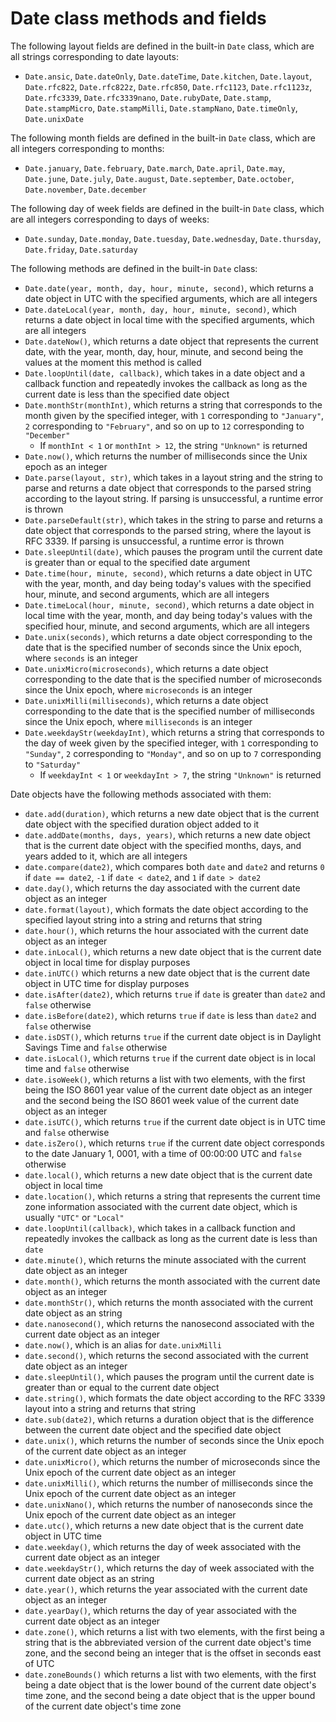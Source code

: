 # Date class methods and fields

The following layout fields are defined in the built-in `Date` class, which are all strings corresponding to date layouts:
- `Date.ansic`, `Date.dateOnly`, `Date.dateTime`, `Date.kitchen`, `Date.layout`, `Date.rfc822`, `Date.rfc822z`, `Date.rfc850`, `Date.rfc1123`, `Date.rfc1123z`, `Date.rfc3339`, `Date.rfc3339nano`, `Date.rubyDate`, `Date.stamp`, `Date.stampMicro`, `Date.stampMilli`, `Date.stampNano`, `Date.timeOnly`, `Date.unixDate`

The following month fields are defined in the built-in `Date` class, which are all integers corresponding to months:
- `Date.january`, `Date.february`, `Date.march`, `Date.april`, `Date.may`, `Date.june`, `Date.july`, `Date.august`, `Date.september`, `Date.october`, `Date.november`, `Date.december`

The following day of week fields are defined in the built-in `Date` class, which are all integers corresponding to days of weeks:
- `Date.sunday`, `Date.monday`, `Date.tuesday`, `Date.wednesday`, `Date.thursday`, `Date.friday`, `Date.saturday`

The following methods are defined in the built-in `Date` class:
- `Date.date(year, month, day, hour, minute, second)`, which returns a date object in UTC with the specified arguments, which are all integers
- `Date.dateLocal(year, month, day, hour, minute, second)`, which returns a date object in local time with the specified arguments, which are all integers
- `Date.dateNow()`, which returns a date object that represents the current date, with the year, month, day, hour, minute, and second being the values at the moment this method is called
- `Date.loopUntil(date, callback)`, which takes in a date object and a callback function and repeatedly invokes the callback as long as the current date is less than the specified date object
- `Date.monthStr(monthInt)`, which returns a string that corresponds to the month given by the specified integer, with `1` corresponding to `"January"`, `2` corresponding to `"February"`, and so on up to `12` corresponding to `"December"`
    - If `monthInt < 1` or `monthInt > 12`, the string `"Unknown"` is returned
- `Date.now()`, which returns the number of milliseconds since the Unix epoch as an integer
- `Date.parse(layout, str)`, which takes in a layout string and the string to parse and returns a date object that corresponds to the parsed string according to the layout string. If parsing is unsuccessful, a runtime error is thrown
- `Date.parseDefault(str)`, which takes in the string to parse and returns a date object that corresponds to the parsed string, where the layout is RFC 3339. If parsing is unsuccessful, a runtime error is thrown
- `Date.sleepUntil(date)`, which pauses the program until the current date is greater than or equal to the specified date argument
- `Date.time(hour, minute, second)`, which returns a date object in UTC with the year, month, and day being today's values with the specified hour, minute, and second arguments, which are all integers
- `Date.timeLocal(hour, minute, second)`, which returns a date object in local time with the year, month, and day being today's values with the specified hour, minute, and second arguments, which are all integers
- `Date.unix(seconds)`, which returns a date object corresponding to the date that is the specified number of seconds since the Unix epoch, where `seconds` is an integer
- `Date.unixMicro(microseconds)`, which returns a date object corresponding to the date that is the specified number of microseconds since the Unix epoch, where `microseconds` is an integer
- `Date.unixMilli(milliseconds)`, which returns a date object corresponding to the date that is the specified number of milliseconds since the Unix epoch, where `milliseconds` is an integer
- `Date.weekdayStr(weekdayInt)`, which returns a string that corresponds to the day of week given by the specified integer, with `1` corresponding to `"Sunday"`, `2` corresponding to `"Monday"`, and so on up to `7` corresponding to `"Saturday"`
    - If `weekdayInt < 1` or `weekdayInt > 7`, the string `"Unknown"` is returned

Date objects have the following methods associated with them:
- `date.add(duration)`, which returns a new date object that is the current date object with the specified duration object added to it
- `date.addDate(months, days, years)`, which returns a new date object that is the current date object with the specified months, days, and years added to it, which are all integers
- `date.compare(date2)`, which compares both `date` and `date2` and returns `0` if `date == date2`, `-1` if `date < date2`, and `1` if `date > date2`
- `date.day()`, which returns the day associated with the current date object as an integer
- `date.format(layout)`, which formats the date object according to the specified layout string into a string and returns that string
- `date.hour()`, which returns the hour associated with the current date object as an integer
- `date.inLocal()`, which returns a new date object that is the current date object in local time for display purposes
- `date.inUTC()` which returns a new date object that is the current date object in UTC time for display purposes
- `date.isAfter(date2)`, which returns `true` if `date` is greater than `date2` and `false` otherwise
- `date.isBefore(date2)`, which returns `true` if `date` is less than `date2` and `false` otherwise
- `date.isDST()`, which returns `true` if the current date object is in Daylight Savings Time and `false` otherwise
- `date.isLocal()`, which returns `true` if the current date object is in local time and `false` otherwise
- `date.isoWeek()`, which returns a list with two elements, with the first being the ISO 8601 year value of the current date object as an integer and the second being the ISO 8601 week value of the current date object as an integer
- `date.isUTC()`, which returns `true` if the current date object is in UTC time and `false` otherwise
- `date.isZero()`, which returns `true` if the current date object corresponds to the date January 1, 0001, with a time of 00:00:00 UTC and `false` otherwise
- `date.local()`, which returns a new date object that is the current date object in local time
- `date.location()`, which returns a string that represents the current time zone information associated with the current date object, which is usually `"UTC"` or `"Local"`
- `date.loopUntil(callback)`, which takes in a callback function and repeatedly invokes the callback as long as the current date is less than `date`
- `date.minute()`, which returns the minute associated with the current date object as an integer
- `date.month()`, which returns the month associated with the current date object as an integer
- `date.monthStr()`, which returns the month associated with the current date object as an string
- `date.nanosecond()`, which returns the nanosecond associated with the current date object as an integer
- `date.now()`, which is an alias for `date.unixMilli`
- `date.second()`, which returns the second associated with the current date object as an integer
- `date.sleepUntil()`, which pauses the program until the current date is greater than or equal to the current date object
- `date.string()`, which formats the date object according to the RFC 3339 layout into a string and returns that string
- `date.sub(date2)`, which returns a duration object that is the difference between the current date object and the specified date object
- `date.unix()`, which returns the number of seconds since the Unix epoch of the current date object as an integer
- `date.unixMicro()`, which returns the number of microseconds since the Unix epoch of the current date object as an integer
- `date.unixMilli()`, which returns the number of milliseconds since the Unix epoch of the current date object as an integer
- `date.unixNano()`, which returns the number of nanoseconds since the Unix epoch of the current date object as an integer
- `date.utc()`, which returns a new date object that is the current date object in UTC time
- `date.weekday()`, which returns the day of week associated with the current date object as an integer
- `date.weekdayStr()`, which returns the day of week associated with the current date object as an string
- `date.year()`, which returns the year associated with the current date object as an integer
- `date.yearDay()`, which returns the day of year associated with the current date object as an integer
- `date.zone()`, which returns a list with two elements, with the first being a string that is the abbreviated version of the current date object's time zone, and the second being an integer that is the offset in seconds east of UTC
- `date.zoneBounds()` which returns a list with two elements, with the first being a date object that is the lower bound of the current date object's time zone, and the second being a date object that is the upper bound of the current date object's time zone
